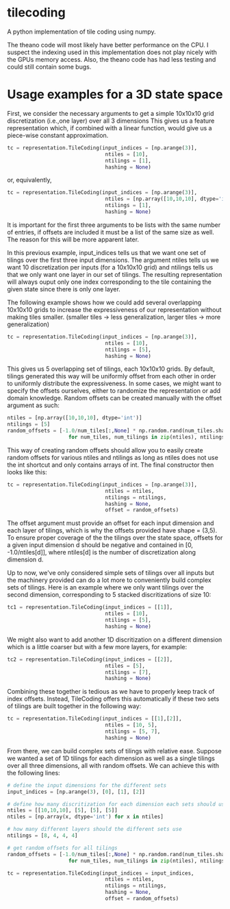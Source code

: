 # tilecoding
A python implementation of tile coding using numpy.

The theano code will most likely have better performance on the CPU. I suspect the indexing used in this implementation does not play nicely with the GPUs memory access. Also, the theano code has had less testing and could still contain some bugs.

# Usage examples for a 3D state space

First, we consider the necessary arguments to get a simple 10x10x10 grid discretization (i.e.,one layer)
over all 3 dimensions This gives us a feature representation which, if combined with a linear function, would
give us a piece-wise constant approximation.
```python
tc = representation.TileCoding(input_indices = [np.arange(3)],
								ntiles = [10],
								ntilings = [1],
								hashing = None)
```
or, equivalently,
```python
tc = representation.TileCoding(input_indices = [np.arange(3)],
								ntiles = [np.array([10,10,10], dtype='int')],
								ntilings = [1],
								hashing = None)

```
It is important for the first three arguments to be lists with the same number of entries, if offsets are included 
it must be a list of the same size as well. The reason for this will be more apparent later.

In this previous example, input_indices tells us that we want one set of tilings over the first three input
dimensions. The argument ntiles tells us we want 10 discretization per inputs (for a 10x10x10 grid) and ntilings 
tells us that we only want one layer in our set of tilings. The resulting representation will always ouput only
one index corresponding to the tile containing the given state since there is only one layer.

The following example shows how we could add several overlapping 10x10x10 grids to increase the expressiveness of
our representation without making tiles smaller. 
(smaller tiles \-\> less generalization, larger tiles \-\> more generalization)
```python
tc = representation.TileCoding(input_indices = [np.arange(3)],
								ntiles = [10],
								ntilings = [5],
								hashing = None)
```
This gives us 5 overlapping set of tilings, each 10x10x10 grids. By default, tilings generated this way will be
uniformly offset from each other in order to uniformly distribute the expressiveness. In some cases, we might want
to specify the offsets ourselves, either to randomize the representation or add domain knowledge. Random offsets can
be created manually with the offset argument as such:
```python
ntiles = [np.array([10,10,10], dtype='int')]
ntilings = [5]
random_offsets = [-1.0/num_tiles[:,None] * np.random.rand(num_tiles.shape[0], num_tilings) 
					for num_tiles, num_tilings in zip(ntiles), ntilings]
```
This way of creating random offsets should allow you to easily create random offsets for various ntiles and ntilings
as long as ntiles does not use the int shortcut and only contains arrays of int. The final constructor then looks
like this:
```python
tc = representation.TileCoding(input_indices = [np.arange(3)],
								ntiles = ntiles,
								ntilings = ntilings,
								hashing = None,
								offset = random_offsets)
```
The offset argument must provide an offset for each input dimension and each layer of tilings, which is why the 
offsets provided have shape = (3,5). To ensure proper coverage of the the tilings over the state space, offsets
for a given input dimension d should be negative and contained in [0, -1.0/ntiles[d]], where ntiles[d] is the number
of discretization along dimension d.

Up to now, we've only considered simple sets of tilings over all inputs but the machinery provided can do a lot
more to conveniently build complex sets of tilings. Here is an example where we only want tilings over the
second dimension, corresponding to 5 stacked discritizations of size 10:
```python
tc1 = representation.TileCoding(input_indices = [[1]],
								ntiles = [10],
								ntilings = [5],
								hashing = None)
```
We might also want to add another 1D discritization on a different dimension which is a little coarser but with
a few more layers, for example:
```python
tc2 = representation.TileCoding(input_indices = [[2]],
								ntiles = [5],
								ntilings = [7],
								hashing = None)
```
Combining these together is tedious as we have to properly keep track of index offsets. Instead, TileCoding offers 
this automatically if these two sets of tilings are built together in the following way:
```python
tc = representation.TileCoding(input_indices = [[1],[2]],
								ntiles = [10, 5],
								ntilings = [5, 7],
								hashing = None)
```
From there, we can build complex sets of tilings with relative ease. Suppose we wanted a set of 1D tilings for each
dimension as well as a single tilings over all three dimensions, all with random offsets. We can achieve this with
the following lines:
```python
# define the input dimensions for the different sets
input_indices = [np.arange(3), [0], [1], [2]]

# define how many discritization for each dimension each sets should use
ntiles = [[10,10,10], [5], [5], [5]]
ntiles = [np.array(x, dtype='int') for x in ntiles]

# how many different layers should the different sets use
ntilings = [8, 4, 4, 4]

# get random offsets for all tilings
random_offsets = [-1.0/num_tiles[:,None] * np.random.rand(num_tiles.shape[0], num_tilings) 
					for num_tiles, num_tilings in zip(ntiles), ntilings]

tc = representation.TileCoding(input_indices = input_indices,
								ntiles = ntiles,
								ntilings = ntilings,
								hashing = None,
								offset = random_offsets)
```